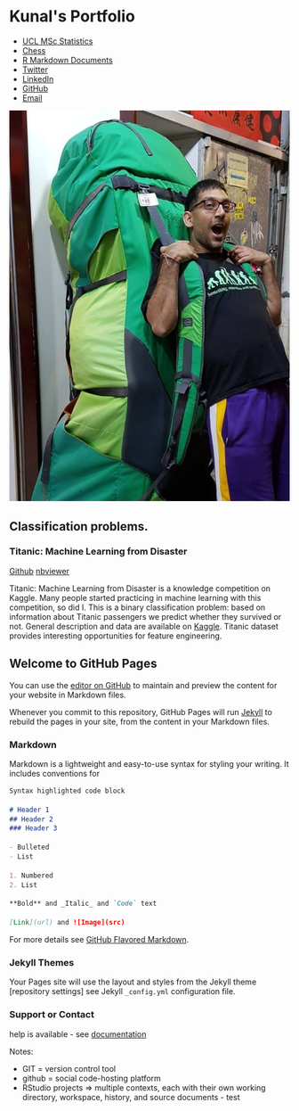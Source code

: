 # Kunal's Portfolio

* [UCL MSc Statistics](https://www.ucl.ac.uk/prospective-students/graduate/taught/degrees/statistics-msc)
* [Chess](https://www.chess.com/member/kun-al)
* [R Markdown Documents](http://www.rpubs.com/kunalharia)
* [Twitter](https://twitter.com/KunalHaria10)
* [LinkedIn](http://linkedin.com/in/kunal-haria)
* [GitHub](https://github.com/kunalharia)
* [Email](mailto:lanukairah@gmail.com)

<p align="center">
  <img src="https://raw.githubusercontent.com/kunalharia/kunalharia.github.io/master/images/HKJan2018.jpg">
</p>

## Classification problems.

### Titanic: Machine Learning from Disaster

[Github](https://github.com/kunalharia/kunalharia.github.io/blob/master/ipynb/StatusToday%20-%20binary%20classification%20task%20-%20by%20Kunal.ipynb) [nbviewer](http://nbviewer.jupyter.org/github/kunalharia/kunalharia.github.io/blob/master/ipynb/StatusToday%20-%20binary%20classification%20task%20-%20by%20Kunal.ipynb)

Titanic: Machine Learning from Disaster is a knowledge competition on Kaggle. Many people started practicing in machine learning with this competition, so did I. This is a binary classification problem: based on information about Titanic passengers we predict whether they survived or not. General description and data are available on [Kaggle](https://www.kaggle.com/c/titanic).
Titanic dataset provides interesting opportunities for feature engineering.



## Welcome to GitHub Pages

You can use the [editor on GitHub](https://github.com/kunalharia/kunalharia.github.io/edit/master/README.md) to maintain and preview the content for your website in Markdown files.

Whenever you commit to this repository, GitHub Pages will run [Jekyll](https://jekyllrb.com/) to rebuild the pages in your site, from the content in your Markdown files.

### Markdown

Markdown is a lightweight and easy-to-use syntax for styling your writing. It includes conventions for

```markdown
Syntax highlighted code block

# Header 1
## Header 2
### Header 3

- Bulleted
- List

1. Numbered
2. List

**Bold** and _Italic_ and `Code` text

[Link](url) and ![Image](src)
```

For more details see [GitHub Flavored Markdown](https://guides.github.com/features/mastering-markdown/).

### Jekyll Themes

Your Pages site will use the layout and styles from the Jekyll theme [repository settings]
see Jekyll `_config.yml` configuration file.

### Support or Contact

help is available - see [documentation](https://help.github.com/categories/github-pages-basics/)

Notes:

* GIT = version control tool
* github = social code-hosting platform
* RStudio projects => multiple contexts, each with their own working directory, workspace, history, and source documents - test
